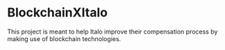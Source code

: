 # BlockchainXItalo
This project is meant to help Italo improve their compensation process by making use of blockchain technologies. 
